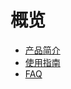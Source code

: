 # 概览

* [产品简介](network/firewall/intro)
* [使用指南](network/firewall/guide) 
* [FAQ](network/firewall/faq) 
   